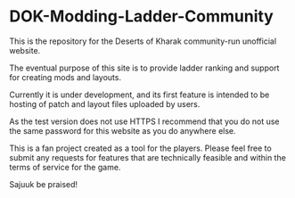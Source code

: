 # DOK-Modding-Ladder-Community

This is the repository for the Deserts of Kharak community-run unofficial website.

The eventual purpose of this site is to provide ladder ranking and support for creating mods and layouts.

Currently it is under development, and its first feature is intended to be hosting of patch and layout files uploaded by users.

As the test version does not use HTTPS I recommend that you do not use the same password for this website as you do anywhere else.

This is a fan project created as a tool for the players. Please feel free to submit any requests for features that are technically feasible
and within the terms of service for the game.

Sajuuk be praised!